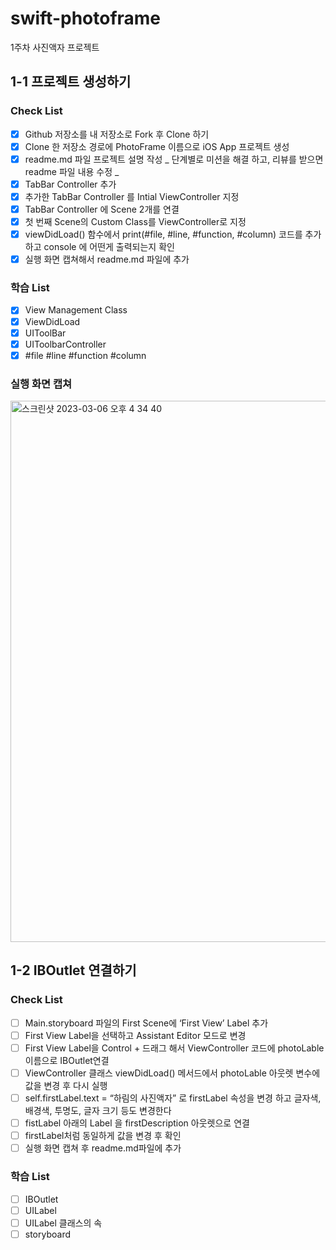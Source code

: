 # swift-photoframe

1주차 사진액자 프로젝트

## 1-1 프로젝트 생성하기

### Check List

- [x] Github 저장소를 내 저장소로 Fork 후 Clone 하기
- [x] Clone 한 저장소 경로에 PhotoFrame 이름으로 iOS App 프로젝트 생성
- [x] readme.md 파일 프로젝트 설명 작성 _ 단계별로 미션을 해결 하고, 리뷰를 받으면 readme 파일 내용 수정 _
- [x] TabBar Controller 추가
- [x] 추가한 TabBar Controller 를 Intial ViewController 지정
- [x] TabBar Controller 에 Scene 2개를 연결
- [x] 첫 번째 Scene의 Custom Class를 ViewController로 지정
- [x] viewDidLoad() 함수에서 print(#file, #line, #function, #column) 코드를 추가 하고 console 에 어떤게 출력되는지 확인
- [x] 실행 화면 캡쳐해서 readme.md 파일에 추가

### 학습 List

- [x] View Management Class
- [x] ViewDidLoad
- [x] UIToolBar
- [x] UIToolbarController
- [x] #file #line #function #column

### 실행 화면 캡쳐

<img width="866" alt="스크린샷 2023-03-06 오후 4 34 40" src="https://user-images.githubusercontent.com/90844696/223309084-403382b1-b49e-4c4f-bd33-d17165836fe4.png">

## 1-2 IBOutlet 연결하기

### Check List

- [ ] Main.storyboard 파일의 First Scene에 ‘First View’ Label 추가
- [ ] First View Label을 선택하고 Assistant Editor 모드로 변경
- [ ] First View Label을 Control + 드래그 해서 ViewController 코드에 photoLable 이름으로 IBOutlet연결
- [ ] ViewController 클래스 viewDidLoad() 메서드에서 photoLable 아웃렛 변수에 값을 변경 후 다시 실행
- [ ] self.firstLabel.text = “하림의 사진액자” 로 firstLabel 속성을 변경 하고 글자색, 배경색, 투명도, 글자 크기 등도 변경한다
- [ ] fistLabel 아래의 Label 을 firstDescription 아웃렛으로 연결
- [ ] firstLabel처럼 동일하게 값을 변경 후 확인
- [ ] 실행 화면 캡쳐 후 readme.md파일에 추가

### 학습 List

- [ ] IBOutlet
- [ ] UILabel
- [ ] UILabel 클래스의 속
- [ ] storyboard

